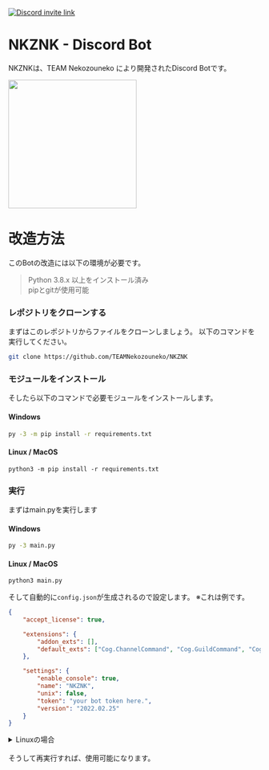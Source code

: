 <!--
MIT License

Copyright (c) 2022 Nekozouneko Team Lab

Permission is hereby granted, free of charge, to any person obtaining a copy
of this software and associated documentation files (the "Software"), to deal
in the Software without restriction, including without limitation the rights
to use, copy, modify, merge, publish, distribute, sublicense, and/or sell
copies of the Software, and to permit persons to whom the Software is
furnished to do so, subject to the following conditions:

The above copyright notice and this permission notice shall be included in all
copies or substantial portions of the Software.

THE SOFTWARE IS PROVIDED "AS IS", WITHOUT WARRANTY OF ANY KIND, EXPRESS OR
IMPLIED, INCLUDING BUT NOT LIMITED TO THE WARRANTIES OF MERCHANTABILITY,
FITNESS FOR A PARTICULAR PURPOSE AND NONINFRINGEMENT. IN NO EVENT SHALL THE
AUTHORS OR COPYRIGHT HOLDERS BE LIABLE FOR ANY CLAIM, DAMAGES OR OTHER
LIABILITY, WHETHER IN AN ACTION OF CONTRACT, TORT OR OTHERWISE, ARISING FROM,
OUT OF OR IN CONNECTION WITH THE SOFTWARE OR THE USE OR OTHER DEALINGS IN THE
SOFTWARE.
-->

[![Discord invite link](https://img.shields.io/discord/896668963709255680?color=blue&label=Discord&style=for-the-badge)](http://nekozouneko.ddns.net/discord)
# NKZNK - Discord Bot

NKZNKは、TEAM Nekozouneko により開発されたDiscord Botです。

<img src="https://user-images.githubusercontent.com/70869837/154792369-32cf9d32-82d4-42de-a127-ae50b2a5a6e8.png" width="256">

# 改造方法

このBotの改造には以下の環境が必要です。

> Python 3.8.x 以上をインストール済み  
> pipとgitが使用可能

### レポジトリをクローンする
まずはこのレポジトリからファイルをクローンしましょう。
以下のコマンドを実行してください。
```bash
git clone https://github.com/TEAMNekozouneko/NKZNK
```
### モジュールをインストール
そしたら以下のコマンドで必要モジュールをインストールします。
#### Windows
```bash
py -3 -m pip install -r requirements.txt
```

#### Linux / MacOS
```
python3 -m pip install -r requirements.txt
```
### 実行
まずはmain.pyを実行します
#### Windows
```bash
py -3 main.py
```
#### Linux / MacOS
```bash
python3 main.py
```

そして自動的に`config.json`が生成されるので設定します。
※これは例です。
```json
{
    "accept_license": true,

    "extensions": {
        "addon_exts": [],
        "default_exts": ["Cog.ChannelCommand", "Cog.GuildCommand", "Cog.HelpCommand", "Cog.UserCommand", "Cog.UtilityCommand", "Cog.VoiceCommand", "Cog.WikiCommand", "Cog.EventListener"]
    },

    "settings": {
        "enable_console": true,
        "name": "NKZNK",
        "unix": false,
        "token": "your bot token here.",
        "version": "2022.02.25"
    }
}
```
<details><summary>Linuxの場合</summary>
Linuxの場合ロケールの設定が異なっています。
設定から以下のように変更してください。

> config.json
```diff
# 略

    "settings": {
        "enable_console": true,
        "name": "NKZNK",
-       "unix": false,
+       "unix": true,
        "token": "your bot token here.",
        "version": "2022.02.25"
    }

# 略
```
</details><br>
そうして再実行すれば、使用可能になります。
